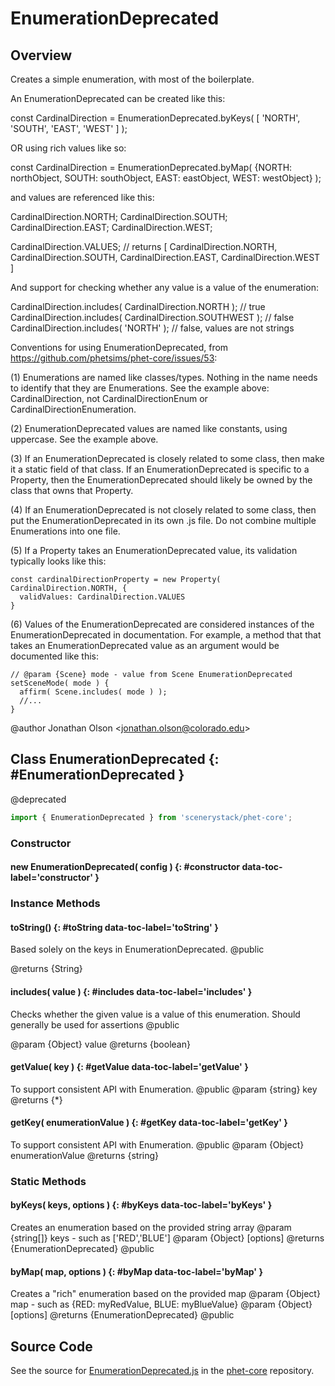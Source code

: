 # EnumerationDeprecated

## Overview

Creates a simple enumeration, with most of the boilerplate.

An EnumerationDeprecated can be created like this:

  const CardinalDirection = EnumerationDeprecated.byKeys( [ 'NORTH', 'SOUTH', 'EAST', 'WEST' ] );

OR using rich values like so:

  const CardinalDirection = EnumerationDeprecated.byMap( {NORTH: northObject, SOUTH: southObject, EAST: eastObject, WEST: westObject} );

and values are referenced like this:

  CardinalDirection.NORTH;
  CardinalDirection.SOUTH;
  CardinalDirection.EAST;
  CardinalDirection.WEST;

  CardinalDirection.VALUES;
  // returns [ CardinalDirection.NORTH, CardinalDirection.SOUTH, CardinalDirection.EAST, CardinalDirection.WEST ]

And support for checking whether any value is a value of the enumeration:

  CardinalDirection.includes( CardinalDirection.NORTH ); // true
  CardinalDirection.includes( CardinalDirection.SOUTHWEST ); // false
  CardinalDirection.includes( 'NORTH' ); // false, values are not strings

Conventions for using EnumerationDeprecated, from https://github.com/phetsims/phet-core/issues/53:

(1) Enumerations are named like classes/types. Nothing in the name needs to identify that they are Enumerations.
    See the example above: CardinalDirection, not CardinalDirectionEnum or CardinalDirectionEnumeration.

(2) EnumerationDeprecated values are named like constants, using uppercase. See the example above.

(3) If an EnumerationDeprecated is closely related to some class, then make it a static field of that class. If an
    EnumerationDeprecated is specific to a Property, then the EnumerationDeprecated should likely be owned by the class that
    owns that Property.

(4) If an EnumerationDeprecated is not closely related to some class, then put the EnumerationDeprecated in its own .js file.
    Do not combine multiple Enumerations into one file.

(5) If a Property takes an EnumerationDeprecated value, its validation typically looks like this:

    const cardinalDirectionProperty = new Property( CardinalDirection.NORTH, {
      validValues: CardinalDirection.VALUES
    }

(6) Values of the EnumerationDeprecated are considered instances of the EnumerationDeprecated in documentation. For example, a method
    that that takes an EnumerationDeprecated value as an argument would be documented like this:

    // @param {Scene} mode - value from Scene EnumerationDeprecated
    setSceneMode( mode ) {
      affirm( Scene.includes( mode ) );
      //...
    }

@author Jonathan Olson &lt;jonathan.olson@colorado.edu&gt;

## Class EnumerationDeprecated {: #EnumerationDeprecated }


@deprecated

```js
import { EnumerationDeprecated } from 'scenerystack/phet-core';
```
### Constructor

#### new EnumerationDeprecated( config ) {: #constructor data-toc-label='constructor' }

### Instance Methods

#### toString() {: #toString data-toc-label='toString' }

Based solely on the keys in EnumerationDeprecated.
@public

@returns {String}

#### includes( value ) {: #includes data-toc-label='includes' }

Checks whether the given value is a value of this enumeration. Should generally be used for assertions
@public

@param {Object} value
@returns {boolean}

#### getValue( key ) {: #getValue data-toc-label='getValue' }

To support consistent API with Enumeration.
@public
@param {string} key
@returns {*}

#### getKey( enumerationValue ) {: #getKey data-toc-label='getKey' }

To support consistent API with Enumeration.
@public
@param {Object} enumerationValue
@returns {string}

### Static Methods

#### byKeys( keys, options ) {: #byKeys data-toc-label='byKeys' }

Creates an enumeration based on the provided string array
@param {string[]} keys - such as ['RED','BLUE']
@param {Object} [options]
@returns {EnumerationDeprecated}
@public

#### byMap( map, options ) {: #byMap data-toc-label='byMap' }

Creates a "rich" enumeration based on the provided map
@param {Object} map - such as {RED: myRedValue, BLUE: myBlueValue}
@param {Object} [options]
@returns {EnumerationDeprecated}
@public



## Source Code

See the source for [EnumerationDeprecated.js](https://github.com/phetsims/phet-core/blob/main/js/EnumerationDeprecated.js) in the [phet-core](https://github.com/phetsims/phet-core) repository.

